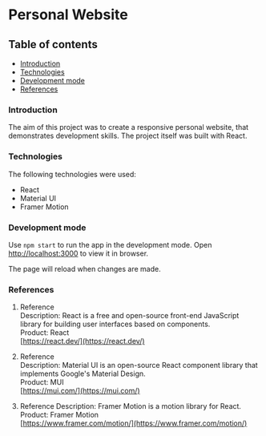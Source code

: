 # Personal Website

## Table of contents

- [Introduction](#introduction)
- [Technologies](#technologies)
- [Development mode](#development-mode)
- [References](#references)

### Introduction

The aim of this project was to create a responsive personal website, that demonstrates development skills. The project itself was built with React.

### Technologies

The following technologies were used:

- React
- Material UI
- Framer Motion

### Development mode

Use `npm start` to run the app in the development mode.
Open [http://localhost:3000](http://localhost:3000) to view it in browser.

The page will reload when changes are made.

### References

1. Reference  
   Description: React is a free and open-source front-end JavaScript library for building user interfaces based on components.  
   Product: React  
   [https://react.dev/](https://react.dev/)

2. Reference  
   Description: Material UI is an open-source React component library that implements Google's Material Design.  
   Product: MUI  
   [https://mui.com/](https://mui.com/)

3. Reference
   Description: Framer Motion is a motion library for React.  
   Product: Framer Motion  
   [https://www.framer.com/motion/](https://www.framer.com/motion/)
